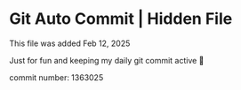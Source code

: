 # Git Auto Commit | Hidden File

This file was added Feb 12, 2025

Just for fun and keeping my daily git commit active 🤪

commit number: 1363025
